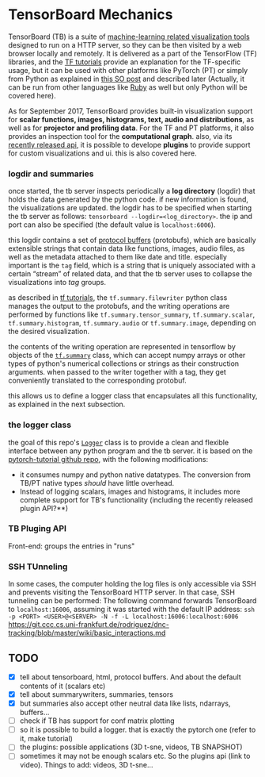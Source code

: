 

# TensorBoard Mechanics

TensorBoard (TB) is a suite of [machine-learning related visualization tools](https://raw.githubusercontent.com/lanpa/tensorboard-pytorch/master/screenshots/Demo.gif) designed to run on a HTTP server, so they can be then visited by a web browser locally and remotely. It is delivered as a part of the TensorFlow (TF) libraries, and the [TF tutorials](https://www.tensorflow.org/api_guides/python/summary) provide an explanation for the TF-specific usage, but it can be used with other platforms like PyTorch  (PT) or simply from Python as explained in [this SO post](https://stackoverflow.com/questions/37902705/how-to-manually-create-a-tf-summary) and described later (Actually, it can be run from other languages like [Ruby](https://github.com/somaticio/tensorflow.rb) as well but only Python will be covered here).

As for September 2017, TensorBoard provides built-in visualization support for **scalar functions, images, histograms, text, audio and distributions**, as well as for **projector and profiling data**. For the TF and PT platforms, it also provides an inspection tool for the **computational graph**. also, via its [recently released api](https://github.com/tensorflow/tensorboard-plugin-example), it is possible to develope **plugins** to provide support for custom visualizations and ui. this is also covered here.


### logdir and summaries

once started, the tb server inspects periodically a **log directory** (logdir) that holds the data generated by the python code. if new information is found, the visualizations are updated. the logdir has to be specified when starting the tb server as follows: `tensorboard --logdir=<log_directory>`. the ip and port can also be specified (the default value is `localhost:6006`).

this logdir contains a set of [protocol buffers](https://developers.google.com/protocol-buffers/) (protobufs), which are basically extensible strings that contain data like functions, images, audio files, as well as the metadata attached to them like date and title. especially important is the `tag` field, which is a string that is uniquely associated with a certain “stream” of related data, and that the tb server uses to collapse the visualizations into *tag* groups.

as described in [tf tutorials](https://www.tensorflow.org/api_guides/python/summary), the `tf.summary.filewriter` python class manages the output to the protobufs, and the writing operations are performed by functions like `tf.summary.tensor_summary`, `tf.summary.scalar`, `tf.summary.histogram`, `tf.summary.audio` or `tf.summary.image`, depending on the desired visualization.

the contents of the writing operation are represented in tensorflow by objects of the [`tf.summary`](https://www.tensorflow.org/api_docs/python/tf/summary) class, which can accept numpy arrays or other types of python's numerical collections or strings as their construction arguments. when passed to the writer together with a tag, they get conveniently translated to the corresponding protobuf.

this allows us to define a logger class that encapsulates all this functionality, as explained in the next subsection.


### the logger class

the goal of this repo's [`Logger`](code/logger.py) class is to provide a clean and flexible interface between any python program and the tb server. it is based on the [pytorch-tutorial github repo](https://github.com/yunjey/pytorch-tutorial/blob/master/tutorials/04-utils/tensorboard), with the following modifications:

* it consumes numpy and python native datatypes. The conversion from TB/PT native types *should* have little overhead.
* Instead of logging scalars, images and histograms, it includes more complete support for TB's  functionality (including the recently released plugin API?**)




### TB Pluging API

Front-end: groups the entries in "runs"



### SSH TUnneling

In some cases, the computer holding the log files is only accessible via SSH and prevents visiting the TensorBoard HTTP server. In that case, SSH tunneling can be performed: The following command forwards TensorBoard to `localhost:16006`, assuming it was started with the default IP address:
`ssh -p <PORT> <USER>@<SERVER> -N -f -L localhost:16006:localhost:6006`
https://git.ccc.cs.uni-frankfurt.de/rodriguez/dnc-tracking/blob/master/wiki/basic_interactions.md




## TODO

- [x] tell about tensorboard, html, protocol buffers. And about the default contents of it (scalars etc)
- [x] tell about summarywriters, summaries, tensors
- [x] but summaries also accept other neutral data like lists, ndarrays, buffers...
- [ ] check if TB has support for conf matrix plotting
- [ ] so it is possible to build a logger. that is exactly the pytorch one (refer to it, make tutorial)
- [ ] the plugins: possible applications (3D t-sne, videos, TB SNAPSHOT)
- [ ] sometimes it may not be enough scalars etc. So the plugins api (link to video). Things to add: videos, 3D t-sne...
